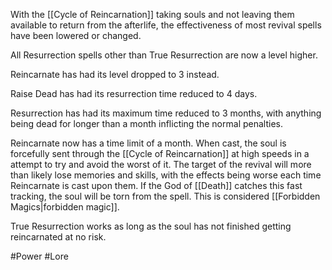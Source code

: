 With the [[Cycle of Reincarnation]] taking souls and not leaving them available to return from the afterlife, the effectiveness of most revival spells have been lowered or changed. 

All Resurrection spells other than True Resurrection are now a level higher. 

Reincarnate has had its level dropped to 3 instead. 

Raise Dead has had its resurrection time reduced to 4 days. 

Resurrection has had its maximum time reduced to 3 months, with anything being dead for longer than a month inflicting the normal penalties.

Reincarnate now has a time limit of a month. When cast, the soul is forcefully sent through the [[Cycle of Reincarnation]] at high speeds in a attempt to try and avoid the worst of it. The target of the revival will more than likely lose memories and skills, with the effects being worse each time Reincarnate is cast upon them. If the God of [[Death]] catches this fast tracking, the soul will be torn from the spell. This is considered [[Forbidden Magics|forbidden magic]]. 

True Resurrection works as long as the soul has not finished getting reincarnated at no risk.

#Power #Lore